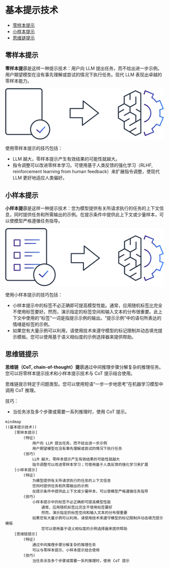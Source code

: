 # 基本提示技术

* [零样本提示](#零样本提示)
* [小样本提示](#小样本提示)
* [思维链提示](#思维链提示)

## 零样本提示

**零样本提示**是这样一种提示技术：用户向 LLM 提出任务，而不给出进一步示例。用户期望模型在没有事先理解或尝试的情况下执行任务。现代 LLM 表现出卓越的零样本能力。

![零样本提示](./零样本提示.png)

使用零样本提示的技巧包括：

* LLM 越大，零样本提示产生有效结果的可能性就越大。
* 指令调整可以改进零样本学习。可使用基于人类反馈的强化学习（RLHF, reinforcement learning from human feedback）来扩展指令调整，使现代 LLM 更好地适应人类偏好。

## 小样本提示

**小样本提示**是这样一种提示技术：您为模型提供有关所请求执行的任务的上下文信息，同时提供任务和所需输出的示例。在提示条件中提供此上下文或少量样本，可以使模型严格遵循任务指导。

![小样本提示](./小样本提示.png)

使用小样本提示的技巧包括：

* 小样本提示中的标签不必正确即可提高模型性能。通常，应用随机标签比完全不使用标签要好。然而，演示指定的标签空间和输入文本的分布很重要。此上下文中使用的“标签”一词是指提示示例的输出。“提示示例”中的语句所表达的情绪是标签的示例。
* 如果您有大量示例可以利用，请使用技术来遵守模型的标记限制并动态填充提示模板。您可以使用基于语义相似度的示例选择器来提供帮助。

## 思维链提示

**思维链（CoT, chain-of-thought）提示**通过中间推理步骤分解复杂的推理任务。您可以将零样本提示技术和小样本提示技术与 CoT 提示结合使用。

思维链提示特定于问题类型。您可以使用短语“一步一步地思考”在机器学习模型中调用 CoT 推理。

技巧：

* 当任务涉及多个步骤或需要一系列推理时，使用 CoT 提示。

```mermaid
mindmap
((基本提示技术))
    [零样本提示]
        (特征)
            用户向 LLM 提出任务，而不给出进一步示例
            用户期望模型在没有事先理解或尝试的情况下执行任务
        (技巧)
            LLM 越大，零样本提示产生有效结果的可能性就越大
            指令调整可以改进零样本学习；可使用基于人类反馈的强化学习来扩展
    [小样本提示]
        (特征)
            为模型提供有关所请求执行的任务的上下文信息
            您同时提供任务和所需输出的示例
            在提示条件中提供此上下文或少量样本，可以使模型严格遵循任务指导
        (技巧)
            小样本提示中的标签不必正确即可提高模型性能
                通常，应用随机标签比完全不使用标签要好
                然而，演示指定的标签空间和输入文本的分布很重要
            如果您有大量示例可以利用，请使用技术来遵守模型的标记限制并动态填充提示模板
                您可以使用基于语义相似度的示例选择器来提供帮助
    [思维链提示]
        (特征)
            通过中间推理步骤分解复杂的推理任务
            可以与零样本提示、小样本提示结合使用
        (技巧)
            当任务涉及多个步骤或需要一系列推理时，使用 CoT 提示
```